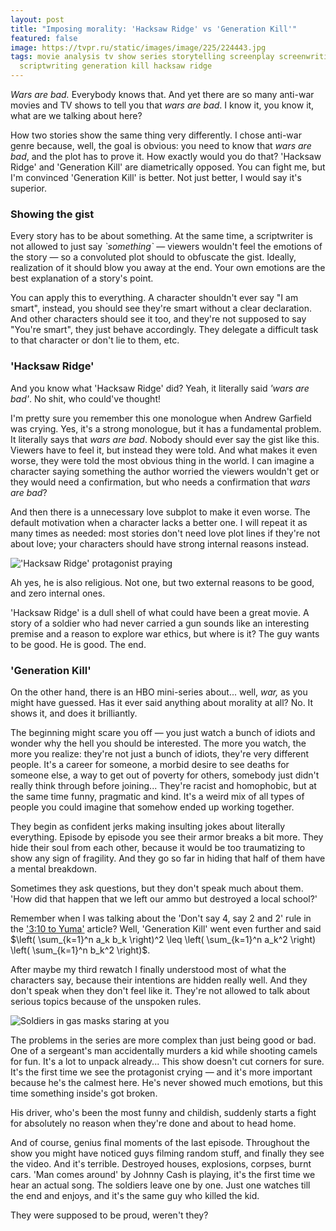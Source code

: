 ```yaml
---
layout: post
title: "Imposing morality: 'Hacksaw Ridge' vs 'Generation Kill'"
featured: false
image: https://tvpr.ru/static/images/image/225/224443.jpg
tags: movie analysis tv show series storytelling screenplay screenwriting script
  scriptwriting generation kill hacksaw ridge
---
```

*Wars are bad.* Everybody knows that. And yet there are so many anti-war movies and TV shows to tell you that *wars are bad*. I know it, you know it, what are we talking about here?

How two stories show the same thing very differently. I chose anti-war genre because, well, the goal is obvious: you need to know that *wars are bad*, and the plot has to prove it. How exactly would you do that? 'Hacksaw Ridge' and 'Generation Kill' are diametrically opposed. You can fight me, but I'm convinced 'Generation Kill' is better. Not just better, I would say it's superior.

### Showing the gist

Every story has to be about something. At the same time, a scriptwriter is not allowed to just say *\`something\`* — viewers wouldn't feel the emotions of the story — so a convoluted plot should to obfuscate the gist. Ideally, realization of it should blow you away at the end. Your own emotions are the best explanation of a story's point.

You can apply this to everything. A character shouldn't ever say "I am smart", instead, you should see they're smart without a clear declaration. And other characters should see it too, and they're not supposed to say "You're smart", they just behave accordingly. They delegate a difficult task to that character or don't lie to them, etc.

### 'Hacksaw Ridge'

And you know what 'Hacksaw Ridge' did? Yeah, it literally said *'wars are bad'*. No shit, who could've thought!

I'm pretty sure you remember this one monologue when Andrew Garfield was crying. Yes, it's a strong monologue, but it has a fundamental problem. It literally says that *wars are bad*. Nobody should ever say the gist like this. Viewers have to feel it, but instead they were told. And what makes it even worse, they were told the most obvious thing in the world. I can imagine a character saying something the author worried the viewers wouldn't get or they would need a confirmation, but who needs a confirmation that *wars are bad*?

And then there is a unnecessary love subplot to make it even worse. The default motivation when a character lacks a better one. I will repeat it as many times as needed: most stories don't need love plot lines if they're not about love; your characters should have strong internal reasons instead.

!['Hacksaw Ridge' protagonist praying](https://blogger.googleusercontent.com/img/b/R29vZ2xl/AVvXsEjIWtbNTYH4nHGDYc3QkGWnVFGeW2wKBnkeI7GZsEK1k676OtGmwyxEr0sGVYIl7vsmZ8-_YgfufaV2j0B3lXj85qO_8c9F7Ku13Dt_Qd9foeRrJVmwaqe1VskYZfcrUAVLQbSRdCArpQI/s1600/hacksaw-ridge-trailer.jpg)

Ah yes, he is also religious. Not one, but two external reasons to be good, and zero internal ones.

'Hacksaw Ridge' is a dull shell of what could have been a great movie. A story of a soldier who had never carried a gun sounds like an interesting premise and a reason to explore war ethics, but where is it? The guy wants to be good. He is good. The end.

### 'Generation Kill'

On the other hand, there is an HBO mini-series about... well, *war,* as you might have guessed. Has it ever said anything about morality at all? No. It shows it, and does it brilliantly.

The beginning might scare you off — you just watch a bunch of idiots and wonder why the hell you should be interested. The more you watch, the more you realize: they're not just a bunch of idiots, they're very different people. It's a career for someone, a morbid desire to see deaths for someone else, a way to get out of poverty for others, somebody just didn't really think through before joining... They're racist and homophobic, but at the same time funny, pragmatic and kind. It's a weird mix of all types of people you could imagine that somehow ended up working together.

They begin as confident jerks making insulting jokes about literally everything. Episode by episode you see their armor breaks a bit more. They hide their soul from each other, because it would be too traumatizing to show any sign of fragility. And they go so far in hiding that half of them have a mental breakdown.

Sometimes they ask questions, but they don't speak much about them. 'How did that happen that we left our ammo but destroyed a local school?'

Remember when I was talking about the 'Don't say 4, say 2 and 2' rule in the ['3:10 to Yuma'](/3-10-to-yuma) article? Well, 'Generation Kill' went even further and said $\left( \sum_{k=1}^n a_k b_k \right)^2 \leq \left( \sum_{k=1}^n a_k^2 \right) \left( \sum_{k=1}^n b_k^2 \right)$.

After maybe my third rewatch I finally understood most of what the characters say, because their intentions are hidden really well. And they don't speak when they don't feel like it. They're not allowed to talk about serious topics because of the unspoken rules.

![Soldiers in gas masks staring at you](https://i.warosu.org/data/lit/img/0127/29/1552128606997.jpg)

The problems in the series are more complex than just being good or bad. One of a sergeant's man accidentally murders a kid while shooting camels for fun. It's a lot to unpack already... This show doesn't cut corners for sure. It's the first time we see the protagonist crying — and it's more important because he's the calmest here. He's never showed much emotions, but this time something inside's got broken.

His driver, who's been the most funny and childish, suddenly starts a fight for absolutely no reason when they're done and about to head home.

And of course, genius final moments of the last episode. Throughout the show you might have noticed guys filming random stuff, and finally they see the video. And it's terrible. Destroyed houses, explosions, corpses, burnt cars. 'Man comes around' by Johnny Cash is playing, it's the first time we hear an actual song. The soldiers leave one by one. Just one watches till the end and enjoys, and it's the same guy who killed the kid.

They were supposed to be proud, weren't they?
